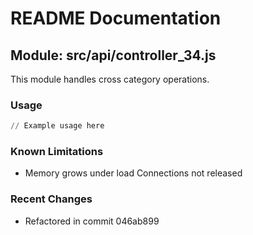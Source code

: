 # README Documentation

## Module: src/api/controller_34.js

This module handles cross category operations.

### Usage

```python
// Example usage here
```

### Known Limitations

- Memory grows under load Connections not released

### Recent Changes

- Refactored in commit 046ab899
